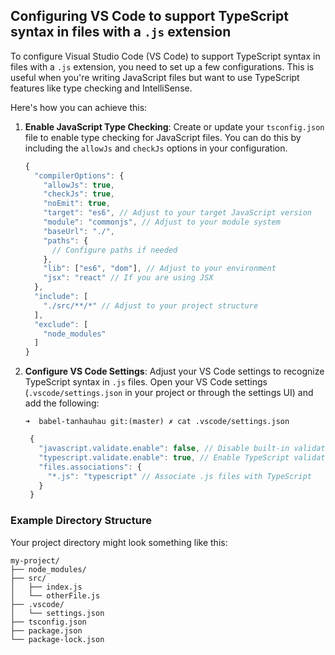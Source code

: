 ## Configuring VS Code to support TypeScript syntax in files with a `.js` extension

To configure Visual Studio Code (VS Code) to support TypeScript syntax in files with a `.js` extension, you need to set up a few configurations. This is useful when you're writing JavaScript files but want to use TypeScript features like type checking and IntelliSense.

Here's how you can achieve this:


1. **Enable JavaScript Type Checking**:
   Create or update your `tsconfig.json` file to enable type checking for JavaScript files. You can do this by including the `allowJs` and `checkJs` options in your configuration.

   ```js
   {
     "compilerOptions": {
       "allowJs": true,
       "checkJs": true,
       "noEmit": true,
       "target": "es6", // Adjust to your target JavaScript version
       "module": "commonjs", // Adjust to your module system
       "baseUrl": "./",
       "paths": {
         // Configure paths if needed
       },
       "lib": ["es6", "dom"], // Adjust to your environment
       "jsx": "react" // If you are using JSX
     },
     "include": [
       "./src/**/*" // Adjust to your project structure
     ],
     "exclude": [
       "node_modules"
     ]
   }
   ```

2. **Configure VS Code Settings**:
   Adjust your VS Code settings to recognize TypeScript syntax in `.js` files. Open your VS Code settings (`.vscode/settings.json` in your project or through the settings UI) and add the following:

   `➜  babel-tanhauhau git:(master) ✗ cat .vscode/settings.json`
   ```js
    {
      "javascript.validate.enable": false, // Disable built-in validation
      "typescript.validate.enable": true, // Enable TypeScript validation
      "files.associations": {
        "*.js": "typescript" // Associate .js files with TypeScript
      }
    }
   ```

### Example Directory Structure

Your project directory might look something like this:

```
my-project/
├── node_modules/
├── src/
│   ├── index.js
│   └── otherFile.js
├── .vscode/
│   └── settings.json
├── tsconfig.json
├── package.json
└── package-lock.json
```

